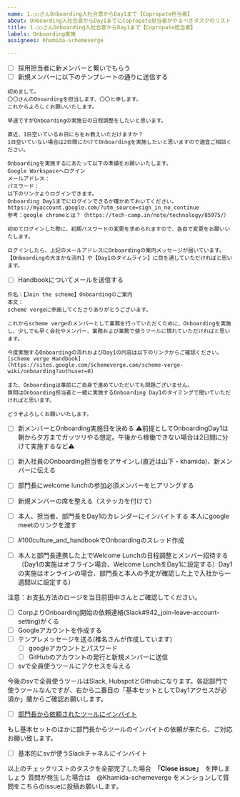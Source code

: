 ```yaml
---
name: 1.○○さんOnboarding入社合意からDay1まで【Copropate担当者】
about: Onboarding入社合意からDay1までにCopropate担当者がやるべきタスクのリスト
title: 1.○○さんOnboarding入社合意からDay1まで【Copropate担当者】
labels: Onboarding実施
assignees: Khamida-schemeverge

---
```


- [ ] 採用担当者に新メンバーと繋いでもらう
- [ ] 新規メンバーに以下のテンプレートの通りに送信する

```
初めまして。
〇〇さんのOnoardingを担当します、〇〇と申します。
これからよろしくお願いいたします。

早速ですがOnboardingの実施日の日程調整をしたいと思います。

直近、1日空いているお日にちをお教えいただけますか？
1日空いていない場合は2日間にかけてOnboardingを実施したいと思いますので適宜ご相談ください。

Onboardingを実施するにあたって以下の準備をお願いいたします。
Google Workspaceへログイン
メールアドレス：
パスワード：
以下のリンクよりログインできます。
Onboarding Day1までにログインできるか確かめておいてください。
https://myaccount.google.com/?utm_source=sign_in_no_continue
参考：google chromeとは？（https://tech-camp.in/note/technology/85975/）

初めてログインした際に、初期パスワードの変更を求められますので、各自で変更をお願いいたします。

ログインしたら、上記のメールアドレスにOnboardingの案内メッセージが届いています。
【Onboardingの大まかな流れ】や【Day1のタイムライン】に目を通していただければと思います。
```

- [ ] Handbookについてメールを送信する
```
件名：【Join the scheme】Onboardingのご案内
本文：
scheme vergeに参画してくださりありがとうございます。

これからscheme vergeのメンバーとして業務を行っていただくために、Onboardingを実施し、少しでも早く会社やメンバー、業務および業務で使うツールに慣れていただければと思います。

今度実施するOnboardingの流れおよびDay1の内容は以下のリンクからご確認ください。
[scheme verge Handbook](https://sites.google.com/schemeverge.com/scheme-verge-wiki/onboarding?authuser=0)

また、Onboardingは事前にご自身で進めていただいても問題ございません。
質問はOnboarding担当者と一緒に実施するOnboarding Day1のタイミングで聞いていただければと思います。

どうぞよろしくお願いいたします。

```
- [ ] 新メンバーとOnboarding実施日を決める
⚠前提としてOnboardingDay1は朝から夕方までガッツリやる想定。午後から稼働できない場合は2日間に分けて実施するなど⚠

- [ ] 新入社員のOnboarding担当者をアサインし(直近は山下・khamida)、新メンバーに伝える
- [ ] 部門長にwelcome lunchの参加必須メンバーをヒアリングする
- [ ] 新規メンバーの席を整える（ステッカを付けて）
- [ ] 本人、担当者、部門長をDay1のカレンダーにインバイトする 本人にgoogle meetのリンクを渡す
- [ ] #100culture_and_handbookでOnboardingのスレッド作成
- [ ] 本人と部門長連携した上でWelcome Lunchの日程調整とメンバー招待する　（Day1の実施はオフライン場合、Welcome LunchをDay1に設定する）Day1の実施はオンラインの場合、部門長と本人の予定が確認した上で入社から一週間以に設定する）

注意：お支払方法のロージを当日前田中さんとご確認してください。
- [ ] CorpよりOnboarding開始の依頼連絡(Slack#942_join-leave-account-setting)がくる
- [ ] Googleアカウントを作成する
- [ ] テンプレメッセージを送る(椎名さんが作成しています)
    - [ ] googleアカウントとパスワード
    - [ ] GitHubのアカウントの発行と新規メンバーに送信
- [ ] svで全員使うツールにアクセスを与える

今後のsvで全員使うツールはSlack, HubspotとGithubになります。各認部門で使うツールなんですが、右から二番目の「基本セットとしてDay1アクセスが必須か」蘭からご確認お願いします。

- [ ] [部門長から依頼されたツールにインバイト](https://docs.google.com/spreadsheets/d/14HujPUTcXi6i06-aShQcqanV2YQ9fnaOEs09Edm2er8/edit#gid=0)

もし基本セットのほかに部門長からツールのインバイトの依頼が来たら、ご対応お願い致します。

- [ ] 基本的にsvが使うSlackチャネルにインバイト

以上のチェックリストのタスクを全部完了した場合　**「Close issue」**　を押しましょう
質問が発生した場合は　@Khamida-schemeverge をメンションして質問をこちらのissueに投稿お願いします。
